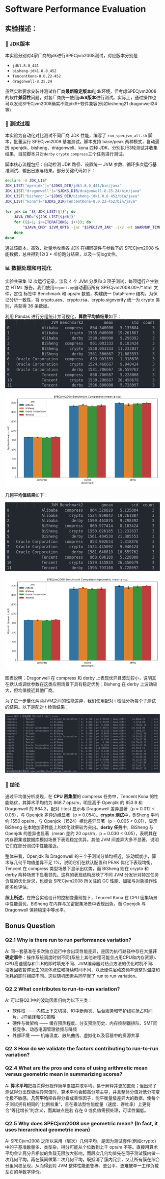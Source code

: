 # Software Performance Evaluation

## 实验描述：

### :notebook: **JDK版本** 

本实验分别对4家厂商的jdk进行SPECjvm2008测试，对应版本分别是

  - `jdk1.8.0_441`
  - `bisheng-jdk1.8.0_452`
  - `TencentKona-8.0.22-452`
  - `dragonwell-8.25.24`

  虽然实验要求安装并测试各厂商**最新稳定版本**的jdk环境，但考虑SPECjvm2008的软件**兼容性**问题，对各厂商统一使用**jdk8版本**进行测试。实际上，通过操作也可以发现SPECjvm2008确实不能jdk9+软件兼容(例如bisheng21 dragonwell24等)

### :rocket: **测试过程** 

本实验为自动化对比测试不同厂商 JDK 性能，编写了 `run_specjvm_all.sh` 脚本，批量运行 SPECjvm2008 基准测试。脚本支持 base/peak 两种模式，自动遍历 openjdk、bisheng、dragonwell、kona 四种 JDK，分别执行3轮测试并收集结果，目前脚本只对`derby` `crypto` `compress`三个任务进行测试。

脚本核心流程包括：自动检测 JDK 路径、设置统一 JVM 参数、循环多次运行基准测试、输出日志与结果。部分关键代码如下：

```bash
declare -A JDK_LIST
JDK_LIST["openjdk"]="$JDKS_DIR/jdk1.8.0_441/bin/java"
JDK_LIST["dragonwell"]="$JDKS_DIR/dragonwell-8.25.24/bin/java"
JDK_LIST["bisheng"]="$JDKS_DIR/bisheng-jdk1.8.0_452/bin/java"
JDK_LIST["kona"]="$JDKS_DIR/TencentKona-8.0.22-452/bin/java"

for jdk in "${!JDK_LIST[@]}"; do
    JAVA_CMD="${JDK_LIST[$jdk]}"
    for ((i=1; i<=ITERATIONS; i++)); do
        "$JAVA_CMD" $JVM_OPTS -jar "$SPECJVM_JAR" -ikv -wt $WARMUP_TIME -it $ITERATION_TIME $BENCH_ARGS
    done
done
```

通过该脚本，高效、批量地收集各 JDK 在相同硬件与参数下的 SPECjvm2008 性能数据，总共得到12(3 * 4)份跑分结果，以及一份log文件。

### :bar_chart: **数据处理和可视化** 

实验共采集 12 次运行记录，涉及 4 个 JVM 分发和 3 项子测试，每项运行产生独立 HTML 报告。我们使用`report.py`自动遍历所有 SPECjvm2008.00*/*.html 文件，定位 <td> 标签中 Benchmark 和 ops/m 数值，构建统一 DataFrame 结构。为保证分析一致性，将 crypto.aes、crypto.rsa、crypto.signverify 统一为 crypto 类别，共获得 36 条数据。

利用 Pandas 进行分组统计并可视化，**算数平均值结果**如下：
![](img2/specjvm2008_jdk_compare_mean_text.png)

![](img2/specjvm2008_jdk_compare_mean.png)

**几何平均值结果**如下：

![](img2/specjvm2008_jdk_compare_gmean_text.png)

![](img2/specjvm2008_jdk_compare_gmean.png)

图表说明：Dragonwell 在 compress 和 derby 上表现优异且波动较小，说明其在默认或调优参数在这类应用场景下具有稳定优势；Bisheng 在 derby 上波动较大，但均值接近其他厂商。

为了进一步量化两两JVM之间的性能差异，我们使用配对 t 检验分析每个子测试的结果。以下是配对 t 检验结果：

![](img2/paired_t_test_output.png)

### :page_with_curl: **结论** 

通过平均值分析发现，在 **CPU 密集型**的 compress 任务中，Tencent Kona 的性能略优，其算术平均约为 868.7 ops/m，明显高于 Openjdk 的 853.9 和 Dragonwell 的 864.3，配对 t‑test 显示与 Dragonwell 差异显著（p = 0.012 < 0.05），与 Openjdk 差异边缘显著（p ≈ 0.054）。**crypto 测试**中，BiSheng 平均约 1550 ops/m，与 Openjdk（1524）相比差异显著（p = 0.005 < 0.01），显示 BiSheng 在本地加密性能上的优化效果较为突出。**derby 任务**中，BiSheng 与 Openjdk 的差异也显著（mean 差约 20 ops/m，p = 0.030 < 0.05），表明其在内存密集或数据库模拟场景下表现稳定优异。其他 JVM 间差异大多不显著，说明它们在部分测试中性能接近。

整体来看，Openjdk 和 Dragonwell 的三个子测试分值均相近，波动幅度小，算术与几何平均值差异不足 1%，说明它们在默认配置和 PEAK 优化下表现均衡。Tencent 在 compress 类型场景下显示出优势，而 BiSheng 则在 crypto 和 derby 两种场景下显著领先。这样的表现结构反映了不同 JVM 分发针对特定任务负载的优化诉求，也契合 SPECjvm2008 所关注的 GC 性能、加密与对象操作性能多维评估。

**综上所述**，在符合实验设计的控制变量前提下，Tencent Kona 在 CPU 密集场景中性能最优，BiSheng 在内存与加密密集场景中表现出色，而 Openjdk 与 Dragonwell 保持稳定中等水平。


## Bonus Question

### Q2.1 Why is there run to run performance variation?

A: 同一套基准在多次独立运行中会出现性能差异，是因为执行路径中存在大量**非确定事件**：操作系统调度时刻不同(系统上其他进程可能会占用CPU和内存资源)、CPU高速缓存和TLB的即时填充不同、JVM编译器对热点方法的优化时机不同、垃圾回收暂停发生的具体点位和持续时间不同，以及硬件层动态频率调整对温度和功耗的即时相应不同。这些随机因素共同早就了 run to run variation。

### Q2.2 What contributes to run-to-run variation?

A: 可以将Q2.1中的波动因素归纳为以下三类：
- 软件栈 —— 内核上下文切换、IO中断频次、后台服务和守护线程抢占时间片、JIT编译和GC策略
- 硬件与微架构 —— 缓存预热程度、分支预测历史、内存控制器排队、SMT同核竞争、动态电源管理锁频与降频
- 外部环境 —— 机箱温度、散热曲线、虚拟化以及容器中的资源共享

### Q2.3 How do we validate the factors contributing to run-to-run variation?

### Q2.4 What are the pros and cons of using arithmetic mean versus geometric mean in summarizing scores?

A: **算术平均**把每次得分视作简单累加并取平均，易于解释并更加直观；但出现子测试得分出现极端异常值时，算术平均会超高分项主导，并且整体分值对低分项变化极不敏感。**几何平均**把各得分看成乘性因子，能平衡量级差异大的数据，使每个子测试拥有相同的“比例权重”，且在乘法型性能度量（速度、吞吐率）上更符合“等比增长”的含义，而其缺点是若 存在 0 或负值需预处理，可读性偏低。

### Q2.5  Why does SPECjvm2008 use geometric mean? (In fact, it uses hierarchical geometric mean)

A: SPECjvm2008 之所以采用（层次）几何平均，是因为测试套件(例如crypto)中的子基准数量多、类型杂，得分可能从个位数到上千 ops/m 不等。直接用算术平均会让高分且相似的负载无限放大影响，而层次几何均值先在同子测试簇内做一次几何平均，再在簇间做第二次几何平均，既抵消了簇内冗余，又让所有簇在综合分里同权呈现，从而得到对 JVM 整体性能更鲁棒、更公平、更难被单一工作负载左右的单数字评价。

